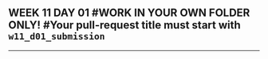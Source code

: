 WEEK 11 DAY 01
#WORK IN YOUR OWN FOLDER ONLY!
#Your pull-request title must start with `w11_d01_submission`
---

---
